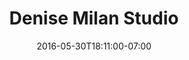 ---
title: "Denise Milan Studio"
short_description: Website Design & Development
description: "I had the unique opportunity to work with São Paulo-based artist and sculptor Denise Milan. I was contracted to create branding and marketing materials, including a new logo and website, in anticipation of several major openings in 2012. I was also responsible for creating books and portfolios, environmental graphics for exhibitions, email newsletters, press releases and other marketing materials."
date: "2016-05-30T18:11:00-07:00"
featured: true
website: 'http://www.denisemilanstudio.com/en/'
gallery:
-
  url: "/assets/images/denisemilan.png"
  caption: null
-
  url: "/assets/images/denisemilan-logo.jpg"
  caption: null
tags: "website,design,development,responsive,logo,print,art"
---